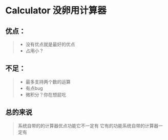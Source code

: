 # Calculator 没卵用计算器
## 优点：
>* 没有优点就是最好的优点  
>* 占用小？  
## 不足：
>* 最多支持两个数的运算
>* 有点bug
>* 微积分？你在想屁吃
## 总的来说
> 系统自带的的计算器优点功能它不一定有
> 它有的功能系统自带的计算器一定有
